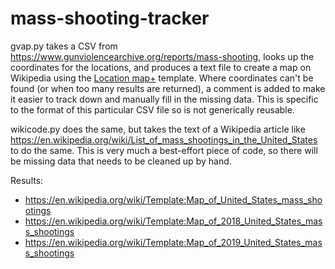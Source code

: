 # mass-shooting-tracker

gvap.py takes a CSV from https://www.gunviolencearchive.org/reports/mass-shooting, looks up the coordinates for the locations,
and produces a text file to create a map on Wikipedia using the
[Location map+](https://en.wikipedia.org/wiki/Template:Location_map%2B) template. Where coordinates can't be found (or
when too many results are returned), a comment is added to make it easier to track down and manually fill in the
missing data. This is specific to the format of this particular CSV file so is not generically reusable.

wikicode.py does the same, but takes the text of a Wikipedia article like
https://en.wikipedia.org/wiki/List_of_mass_shootings_in_the_United_States to do the same. This is very much a best-effort piece
 of code, so there will be missing data that needs to be cleaned up by hand.

Results: 
* https://en.wikipedia.org/wiki/Template:Map_of_United_States_mass_shootings
* https://en.wikipedia.org/wiki/Template:Map_of_2018_United_States_mass_shootings
* https://en.wikipedia.org/wiki/Template:Map_of_2019_United_States_mass_shootings
